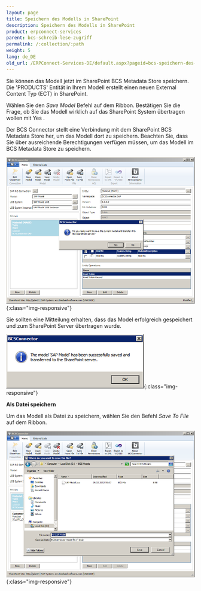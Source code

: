 ```yaml
---
layout: page
title: Speichern des Modells in SharePoint
description: Speichern des Modells in SharePoint
product: erpconnect-services
parent: bcs-schreib-lese-zugriff
permalink: /:collection/:path
weight: 5
lang: de_DE
old_url: /ERPConnect-Services-DE/default.aspx?pageid=bcs-speichern-des-modells-in-sharepoint
---
```


Sie können das Modell jetzt im SharePoint BCS Metadata Store speichern. Die 'PRODUCTS' Entität in Ihrem Modell erstellt einen neuen External Content Typ (ECT) in SharePoint.

Wählen Sie den *Save Model* Befehl auf dem Ribbon. Bestätigen Sie die Frage, ob Sie das Modell wirklich auf das SharePoint System übertragen wollen mit Yes .

Der BCS Connector stellt eine Verbindung mit dem SharePoint BCS Metadata Store her, um das Modell dort zu speichern. Beachten Sie, dass Sie über ausreichende Berechtigungen verfügen müssen, um das Modell im BCS Metadata Store zu speichern.

![BCS-Model-Save](/img/content/BCS-Model-Save.png){:class="img-responsive"}

Sie sollten eine Mitteilung erhalten, dass das Model erfolgreich gespeichert und zum SharePoint Server übertragen wurde.

![BCS-Model-Save-Success](/img/content/BCS-Model-Save-Success.png){:class="img-responsive"}

**Als Datei speichern**

Um das Modell als Datei zu speichern, wählen Sie den Befehl *Save To File* auf dem Ribbon. 

![BCS-Model-Save-File](/img/content/BCS-Model-Save-File.png){:class="img-responsive"}
